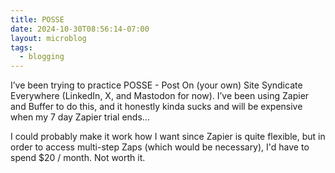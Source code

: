```yaml
---
title: POSSE
date: 2024-10-30T08:56:14-07:00
layout: microblog
tags:
  - blogging
---
```

I’ve been trying to practice POSSE - Post On (your own) Site Syndicate Everywhere (LinkedIn, X, and Mastodon for now). I’ve been using Zapier and Buffer to do this, and it honestly kinda sucks and will be expensive when my 7 day Zapier trial ends…

I could probably make it work how I want since Zapier is quite flexible, but in order to access multi-step Zaps (which would be necessary), I'd have to spend $20 / month. Not worth it.
